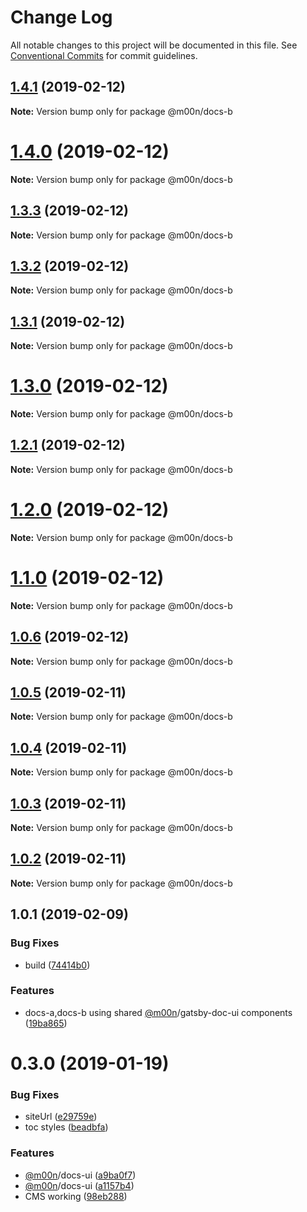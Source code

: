 # Change Log

All notable changes to this project will be documented in this file.
See [Conventional Commits](https://conventionalcommits.org) for commit guidelines.

## [1.4.1](https://github.com/6stars/gatsby-docs/compare/@m00n/docs-b@1.4.0...@m00n/docs-b@1.4.1) (2019-02-12)

**Note:** Version bump only for package @m00n/docs-b

# [1.4.0](https://github.com/6stars/gatsby-docs/compare/@m00n/docs-b@1.3.3...@m00n/docs-b@1.4.0) (2019-02-12)

**Note:** Version bump only for package @m00n/docs-b

## [1.3.3](https://github.com/6stars/gatsby-docs/compare/@m00n/docs-b@1.3.2...@m00n/docs-b@1.3.3) (2019-02-12)

**Note:** Version bump only for package @m00n/docs-b

## [1.3.2](https://github.com/6stars/gatsby-docs/compare/@m00n/docs-b@1.3.1...@m00n/docs-b@1.3.2) (2019-02-12)

**Note:** Version bump only for package @m00n/docs-b

## [1.3.1](https://github.com/6stars/gatsby-docs/compare/@m00n/docs-b@1.3.0...@m00n/docs-b@1.3.1) (2019-02-12)

**Note:** Version bump only for package @m00n/docs-b

# [1.3.0](https://github.com/6stars/gatsby-docs/compare/@m00n/docs-b@1.2.1...@m00n/docs-b@1.3.0) (2019-02-12)

**Note:** Version bump only for package @m00n/docs-b

## [1.2.1](https://github.com/6stars/gatsby-docs/compare/@m00n/docs-b@1.2.0...@m00n/docs-b@1.2.1) (2019-02-12)

**Note:** Version bump only for package @m00n/docs-b

# [1.2.0](https://github.com/6stars/gatsby-docs/compare/@m00n/docs-b@1.1.0...@m00n/docs-b@1.2.0) (2019-02-12)

**Note:** Version bump only for package @m00n/docs-b

# [1.1.0](https://github.com/6stars/gatsby-docs/compare/@m00n/docs-b@1.0.6...@m00n/docs-b@1.1.0) (2019-02-12)

**Note:** Version bump only for package @m00n/docs-b

## [1.0.6](https://github.com/6stars/gatsby-docs/compare/@m00n/docs-b@1.0.5...@m00n/docs-b@1.0.6) (2019-02-12)

**Note:** Version bump only for package @m00n/docs-b

## [1.0.5](https://github.com/6stars/gatsby-docs/compare/@m00n/docs-b@1.0.4...@m00n/docs-b@1.0.5) (2019-02-11)

**Note:** Version bump only for package @m00n/docs-b

## [1.0.4](https://github.com/6stars/gatsby-docs/compare/@m00n/docs-b@1.0.3...@m00n/docs-b@1.0.4) (2019-02-11)

**Note:** Version bump only for package @m00n/docs-b

## [1.0.3](https://github.com/6stars/gatsby-docs/compare/@m00n/docs-b@1.0.2...@m00n/docs-b@1.0.3) (2019-02-11)

**Note:** Version bump only for package @m00n/docs-b

## [1.0.2](https://github.com/6stars/gatsby-docs/compare/@m00n/docs-b@1.0.1...@m00n/docs-b@1.0.2) (2019-02-11)

**Note:** Version bump only for package @m00n/docs-b

## 1.0.1 (2019-02-09)

### Bug Fixes

- build ([74414b0](https://github.com/6stars/gatsby-docs/commit/74414b0))

### Features

- docs-a,docs-b using shared [@m00n](https://github.com/m00n)/gatsby-doc-ui components ([19ba865](https://github.com/6stars/gatsby-docs/commit/19ba865))

# 0.3.0 (2019-01-19)

### Bug Fixes

- siteUrl ([e29759e](https://github.com/DefiSolutions/Defi-Ui/commit/e29759e))
- toc styles ([beadbfa](https://github.com/DefiSolutions/Defi-Ui/commit/beadbfa))

### Features

- [@m00n](https://github.com/defi)/docs-ui ([a9ba0f7](https://github.com/DefiSolutions/Defi-Ui/commit/a9ba0f7))
- [@m00n](https://github.com/defi)/docs-ui ([a1157b4](https://github.com/DefiSolutions/Defi-Ui/commit/a1157b4))
- CMS working ([98eb288](https://github.com/DefiSolutions/Defi-Ui/commit/98eb288))
